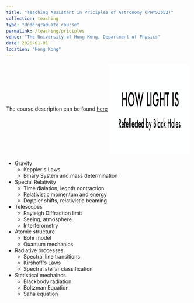 ```yaml
---
title: "Teaching Assistant in Priciples of Astronomy (PHYS3652)"
collection: teaching
type: "Undergraduate course"
permalink: /teaching/priciples
venue: "The University of Hong Kong, Department of Physics"
date: 2020-01-01
location: "Hong Kong"
---
```

The course description can be found <a href="https://webapp.science.hku.hk/sr4/servlet/enquiry?Type=Course&course_code=PHYS3652" target="_blank">here</a>
<a href="http://www.google.com" target="_blank"> 
    <img width="220" height="250" border="0" align="center"  src='../images/X-ray_movie.png' > 
</a>

* Gravity
    * Keppler's Laws
    * Binary System and mass determination
* Special Relativity
    * Time dialation, legnth contraction
    * Relativistic momentum and energy
    * Doppler shifts, relativistic beaming
* Telescopes
    * Rayleigh Diffraction limit
    * Seeing, atmosphere 
    * Interferometry
*  Atomic structure
    * Bohr model
    * Quantum mechanics
*  Radiative processes 
    * Spectral line transitions
    * Kirshoff's Laws
    * Spectral stellar classification
* Statistical mechaincs
    * Blackbody radiation
    * Boltzman Equation
    * Saha equation 